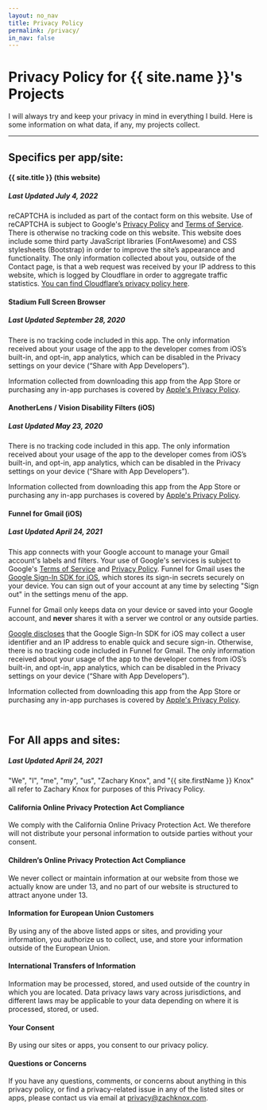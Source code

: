 ```yaml
---
layout: no_nav
title: Privacy Policy
permalink: /privacy/
in_nav: false
---
```


# Privacy Policy for {{ site.name }}'s Projects

I will always try and keep your privacy in mind in everything I build. Here is some information
on what data, if any, my projects collect.

---------------------------

## Specifics per app/site:



#### {{ site.title }} (this website)
##### _Last Updated July 4, 2022_

reCAPTCHA is included as part of the contact form on this website. Use of reCAPTCHA is subject to Google's [Privacy Policy](https://policies.google.com/privacy) and [Terms of Service](https://policies.google.com/terms). There is otherwise no tracking code on this website. This website does include some third party JavaScript libraries (FontAwesome) and CSS stylesheets (Bootstrap) in order to improve the site’s appearance and functionality. The only information collected about you, outside of the Contact page, is that a web request was received by your IP address to this website, which is logged by Cloudflare in order to aggregate traffic statistics. [You can find Cloudflare’s privacy policy here](https://www.cloudflare.com/privacypolicy/).

#### Stadium Full Screen Browser
##### _Last Updated September 28, 2020_

There is no tracking code included in this app. The only information received about your usage of the app to
the developer comes from iOS’s built-in, and opt-in, app analytics, which can be disabled in the Privacy
settings on your device (“Share with App Developers”).

Information collected from downloading this app from the App Store or purchasing any in-app purchases is covered by [Apple's Privacy Policy](https://www.apple.com/legal/privacy/en-ww/).

#### AnotherLens / Vision Disability Filters (iOS)
##### _Last Updated May 23, 2020_

There is no tracking code included in this app. The only information received about your usage of the app to
the developer comes from iOS’s built-in, and opt-in, app analytics, which can be disabled in the Privacy
settings on your device (“Share with App Developers”).

Information collected from downloading this app from the App Store or purchasing any in-app purchases is covered by [Apple's Privacy Policy](https://www.apple.com/legal/privacy/en-ww/).

#### Funnel for Gmail (iOS)
##### _Last Updated April 24, 2021_

This app connects with your Google account to manage your Gmail account's labels and filters. Your use of Google's services is subject to Google's [Terms of Service](https://policies.google.com/terms?hl=en) and [Privacy Policy](https://policies.google.com/privacy?hl=en). Funnel for Gmail uses the [Google Sign-In SDK for iOS](https://developers.google.com/identity/sign-in/ios), which stores its sign-in secrets securely on your device. You can sign out of your account at any time by selecting "Sign out" in the settings menu of the app.

Funnel for Gmail only keeps data on your device or saved into your Google account, and **never** shares it with a server we control or any outside parties.

[Google discloses](https://developers.google.com/identity/sign-in/ios/app-privacy) that the Google Sign-In SDK for iOS may collect a user identifier and an IP address to enable quick and secure sign-in. Otherwise, there is no tracking code included in Funnel for Gmail. The only information received about your usage of the app to the developer comes from iOS’s built-in, and opt-in, app analytics, which can be disabled in the Privacy settings on your device (“Share with App Developers”).

Information collected from downloading this app from the App Store or purchasing any in-app purchases is covered by [Apple's Privacy Policy](https://www.apple.com/legal/privacy/en-ww/).

<br />

## For All apps and sites:
##### _Last Updated April 24, 2021_

"We", "I", "me", "my", "us", "Zachary Knox", and "{{ site.firstName }} Knox" all refer to Zachary Knox for purposes of this Privacy Policy.

#### California Online Privacy Protection Act Compliance
We comply with the California Online Privacy Protection Act. We therefore will not distribute your personal information to outside parties without your consent.

#### Children’s Online Privacy Protection Act Compliance
We never collect or maintain information at our website from those we actually know are under 13, and no part of our website is structured to attract anyone under 13.

#### Information for European Union Customers
By using any of the above listed apps or sites, and providing your information, you authorize us to collect, use, and store your information outside of the European Union.

#### International Transfers of Information
Information may be processed, stored, and used outside of the country in which you are located. Data privacy laws vary across jurisdictions, and different laws may be applicable to your data depending on where it is processed, stored, or used.

#### Your Consent
By using our sites or apps, you consent to our privacy policy.

#### Questions or Concerns
If you have any questions, comments, or concerns about anything in this privacy policy, or find a privacy-related issue in any of the listed sites or apps, please contact us via email at privacy@zachknox.com.